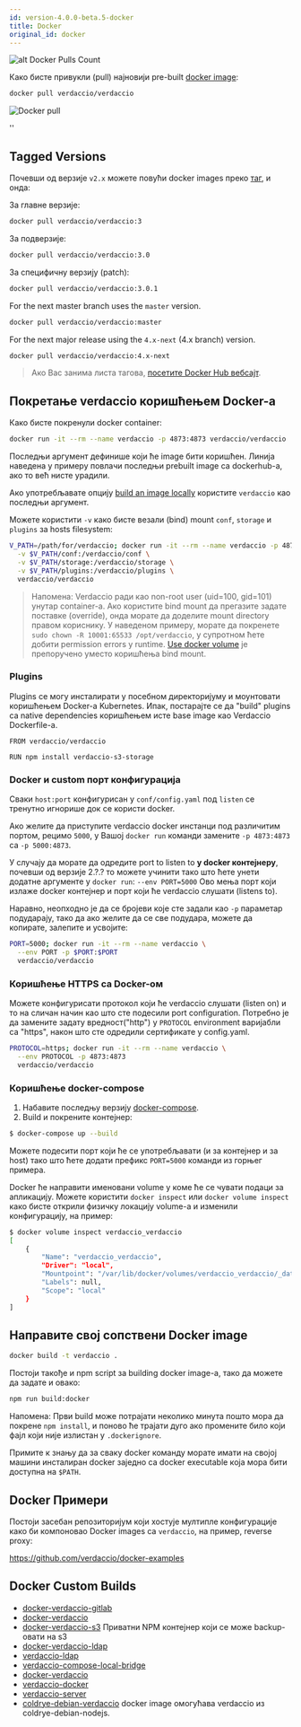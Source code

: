 ```yaml
---
id: version-4.0.0-beta.5-docker
title: Docker
original_id: docker
---
```


![alt Docker Pulls Count](http://dockeri.co/image/verdaccio/verdaccio "Docker Pulls Count")

Како бисте привукли (pull) најновији pre-built [docker image](https://hub.docker.com/r/verdaccio/verdaccio/):

```bash
docker pull verdaccio/verdaccio
```

![Docker pull](assets/docker_verdaccio.gif)

<div id="codefund">''</div>

## Tagged Versions

Почевши од верзије `v2.x` можете повући docker images преко [таг](https://hub.docker.com/r/verdaccio/verdaccio/tags/), и онда:

За главне верзије:

```bash
docker pull verdaccio/verdaccio:3
```

За подверзије:

```bash
docker pull verdaccio/verdaccio:3.0
```

За специфичну верзију (patch):

```bash
docker pull verdaccio/verdaccio:3.0.1
```

For the next master branch uses the `master` version.

```bash
docker pull verdaccio/verdaccio:master
```

For the next major release using the `4.x-next` (4.x branch) version.

```bash
docker pull verdaccio/verdaccio:4.x-next
```

> Ако Вас занима листа тагова, [посетите Docker Hub вебсајт](https://hub.docker.com/r/verdaccio/verdaccio/tags/).

## Покретање verdaccio коришћењем Docker-а

Како бисте покренули docker container:

```bash
docker run -it --rm --name verdaccio -p 4873:4873 verdaccio/verdaccio
```

Последњи аргумент дефинише који ће image бити коришћен. Линија наведена у примеру повлачи последњи prebuilt image са dockerhub-а, ако то већ нисте урадили.

Ако употребљавате опцију [build an image locally](#build-your-own-docker-image) користите `verdaccio` као последњи аргумент.

Можете користити `-v` како бисте везали (bind) mount `conf`, `storage` и `plugins` за hosts filesystem:

```bash
V_PATH=/path/for/verdaccio; docker run -it --rm --name verdaccio -p 4873:4873 \
  -v $V_PATH/conf:/verdaccio/conf \
  -v $V_PATH/storage:/verdaccio/storage \
  -v $V_PATH/plugins:/verdaccio/plugins \
  verdaccio/verdaccio
```

> Напомена: Verdaccio ради као non-root user (uid=100, gid=101) унутар container-а. Ако користите bind mount да прегазите задате поставке (override), онда морате да доделите mount directory правом кориснику. У наведеном примеру, морате да покренете `sudo chown -R 10001:65533 /opt/verdaccio`, у супротном ћете добити permission errors у runtime. [Use docker volume](https://docs.docker.com/storage/volumes/) је препоручено уместо коришћења bind mount.

### Plugins

Plugins се могу инсталирати у посебном директоријуму и моунтовати коришћењем Docker-a Kubernetes. Ипак, постарајте се да "build" plugins са native dependencies коришћењем исте base image као Verdaccio Dockerfile-а.

```docker
FROM verdaccio/verdaccio

RUN npm install verdaccio-s3-storage
```

### Docker и custom порт конфигурација

Сваки `host:port` конфигурисан у `conf/config.yaml` под `listen` се тренутно игнорише док се користи docker.

Ако желите да приступите verdaccio docker инстанци под различитим портом, рецимо `5000`, у Вашој `docker run` команди замените `-p 4873:4873` са `-p 5000:4873`.

У случају да морате да одредите port to listen to **у docker контејнеру**, почевши од верзије 2.?.? то можете учинити тако што ћете унети додатне аргументе у `docker run`: `--env PORT=5000` Ово мења порт који излаже docker контејнер и порт који ће verdaccio слушати (listens to).

Наравно, неопходно је да се бројеви које сте задали као `-p` параметар подударају, тако да ако желите да се све подудара, можете да копирате, залепите и усвојите:

```bash
PORT=5000; docker run -it --rm --name verdaccio \
  --env PORT -p $PORT:$PORT
  verdaccio/verdaccio
```

### Коришћење HTTPS са Docker-ом

Можете конфигурисати протокол који ће verdaccio слушати (listen on) и то на сличан начин као што сте подесили port configuration. Потребно је да замените задату вредност("http") у `PROTOCOL` environment варијабли са "https", након што сте одредили сертификате у config.yaml.

```bash
PROTOCOL=https; docker run -it --rm --name verdaccio \
  --env PROTOCOL -p 4873:4873
  verdaccio/verdaccio
```

### Коришћење docker-compose

1. Набавите последњу верзију [docker-compose](https://github.com/docker/compose).
2. Build и покрените контејнер:

```bash
$ docker-compose up --build
```

Можете подесити порт који ће се употребљавати (и за контејнер и за host) тако што ћете додати префикс `PORT=5000` команди из горњег примера.

Docker ће направити именовани volume у коме ће се чувати подаци за апликацију. Можете користити `docker inspect` или `docker volume inspect` како бисте открили физичку локацију volume-а и изменили конфигурацију, на пример:

```bash
$ docker volume inspect verdaccio_verdaccio
[
    {
        "Name": "verdaccio_verdaccio",
        "Driver": "local",
        "Mountpoint": "/var/lib/docker/volumes/verdaccio_verdaccio/_data",
        "Labels": null,
        "Scope": "local"
    }
]

```

## Направите свој сопствени Docker image

```bash
docker build -t verdaccio .
```

Постоји такође и npm script за building docker image-а, тако да можете да задате и овако:

```bash
npm run build:docker
```

Напомена: Први build може потрајати неколико минута пошто мора да покрене `npm install`, и поново ће трајати дуго ако промените било који фајл који није излистан у `.dockerignore`.

Примите к знању да за сваку docker команду морате имати на својој машини инсталиран docker заједно са docker executable која мора бити доступна на `$PATH`.

## Docker Примери

Постоји засебан репозиторијум који хостује мултипле конфигурације како би компоновао Docker images са `verdaccio`, на пример, reverse proxy:

<https://github.com/verdaccio/docker-examples>

## Docker Custom Builds

* [docker-verdaccio-gitlab](https://github.com/snics/docker-verdaccio-gitlab)
* [docker-verdaccio](https://github.com/deployable/docker-verdaccio)
* [docker-verdaccio-s3](https://github.com/asynchrony/docker-verdaccio-s3) Приватни NPM контејнер који се може backup-овати на s3
* [docker-verdaccio-ldap](https://github.com/snadn/docker-verdaccio-ldap)
* [verdaccio-ldap](https://github.com/nathantreid/verdaccio-ldap)
* [verdaccio-compose-local-bridge](https://github.com/shingtoli/verdaccio-compose-local-bridge)
* [docker-verdaccio](https://github.com/Global-Solutions/docker-verdaccio)
* [verdaccio-docker](https://github.com/idahobean/verdaccio-docker)
* [verdaccio-server](https://github.com/andru255/verdaccio-server)
* [coldrye-debian-verdaccio](https://github.com/coldrye-docker/coldrye-debian-verdaccio) docker image омогућава verdaccio из coldrye-debian-nodejs.